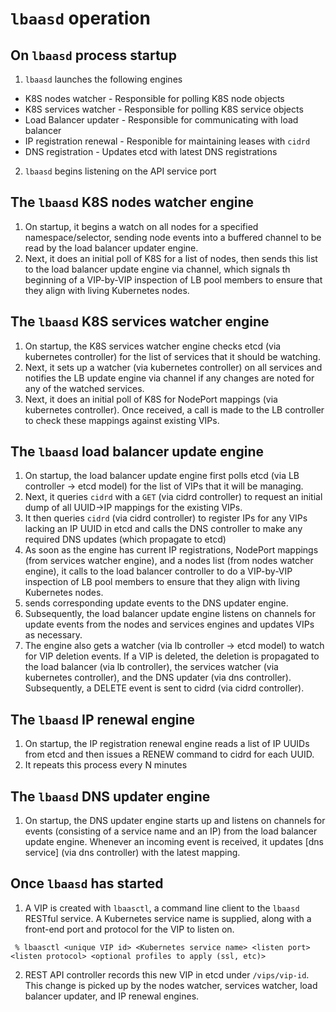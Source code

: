 
# ```lbaasd``` operation

On ```lbaasd``` process startup
------------------------------
1. ```lbaasd``` launches the following engines
 * K8S nodes watcher - Responsible for polling K8S node objects
 * K8S services watcher - Responsible for polling K8S service objects
 * Load Balancer updater - Responsible for communicating with load balancer
 * IP registration renewal - Responible for maintaining leases with ```cidrd```
 * DNS registration - Updates etcd with latest DNS registrations
 
2. ```lbaasd``` begins listening on the API service port

The ```lbaasd``` K8S nodes watcher engine
-------------------------------------
1. On startup, it begins a watch on all nodes for a specified namespace/selector, sending node events into a buffered channel to be read by the load balancer updater engine.
2. Next, it does an initial poll of K8S for a list of nodes, then sends this list to the load balancer update engine via channel, which signals th beginning of a VIP-by-VIP inspection of LB pool members to ensure that they align with living Kubernetes nodes.


The ```lbaasd``` K8S services watcher engine
-------------------------------------
1. On startup, the K8S services watcher engine checks etcd (via kubernetes controller) for the list of services that it should be watching.
2. Next, it sets up a watcher (via kubernetes controller) on all services and notifies the LB update engine via channel if any changes are noted for any of the watched services.
3. Next, it does an initial poll of K8S for NodePort mappings (via kubernetes controller).  Once received, a call is made to the LB controller to check these mappings against existing VIPs.

The ```lbaasd``` load balancer update engine
-------------------------------------
1. On startup, the load balancer update engine first polls etcd (via LB controller -> etcd model) for the list of VIPs that it will be managing.
3. Next, it queries ```cidrd``` with a ```GET``` (via cidrd controller) to request an initial dump of all UUID->IP mappings for the existing VIPs.  
3. It then queries ```cidrd``` (via cidrd controller) to register IPs for any VIPs lacking an IP UUID in etcd and calls the DNS controller to make any required DNS updates (which propagate to etcd)  
4. As soon as the engine has current IP registrations, NodePort mappings (from services watcher engine), and a nodes list (from nodes watcher engine), it calls to the load balancer controller to do a VIP-by-VIP inspection of LB pool members to ensure that they align with living Kubernetes nodes.
5. sends corresponding update events to the DNS updater engine.  
6. Subsequently, the load balancer update engine listens on channels for update events from the nodes and services engines and updates VIPs as necessary.
7. The engine also gets a watcher (via lb controller -> etcd model) to watch for VIP deletion events.  If a VIP is deleted, the deletion is propagated to the load balancer (via lb controller), the services watcher (via kubernetes controller), and the DNS updater (via dns controller).   Subsequently, a DELETE event is sent to cidrd (via cidrd controller).

The ```lbaasd``` IP renewal engine
-------------------------------------
1. On startup, the IP registration renewal engine reads a list of IP UUIDs from etcd and then issues a RENEW command to cidrd for each UUID.   
2. It repeats this process every N minutes

The ```lbaasd``` DNS updater engine
-----------------------------------
1. On startup, the DNS updater engine starts up and listens on channels for events (consisting of a service name and an IP) from the load balancer update engine.  Whenever an incoming event is received, it updates [dns service] (via dns controller) with the latest mapping.

Once ```lbaasd``` has started
-----------------------------
1.  A VIP is created with ```lbaasctl```, a command line client to the ```lbaasd``` RESTful service.  A Kubernetes service name is supplied, along with a front-end port and protocol for the VIP to listen on.
  ```
   % lbaasctl <unique VIP id> <Kubernetes service name> <listen port> <listen protocol> <optional profiles to apply (ssl, etc)>
  ```
2. REST API controller records this new VIP in etcd under ```/vips/vip-id```.  This change is picked up by the nodes watcher, services watcher, load balancer updater, and IP renewal engines.

